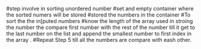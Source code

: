 #step involve in sorting unordered number
#set and empty container where the sorted numers will be stored
#stored the numbers in the container
#To sort the the in[puted numbers 
#know the length of the array used in stroing the number the compare first number with the rest of the number till it get to the last number on the list and append the smallest number to first index in the array .
#Repeat Step 5 till all the numbers are compare with eash other.
